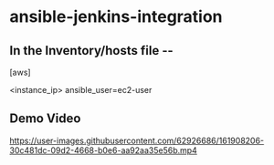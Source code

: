 # ansible-jenkins-integration

## In the Inventory/hosts file --
[aws]

<instance_ip> ansible_user=ec2-user 

## Demo Video

https://user-images.githubusercontent.com/62926686/161908206-30c481dc-09d2-4668-b0e6-aa92aa35e56b.mp4


